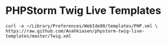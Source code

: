 # PHPStorm Twig Live Templates

```
curl -o ~/Library/Preferences/WebIde80/templates/PHP.xml \
https://raw.github.com/Anahkiasen/phpstorm-twig-live-templates/master/Twig.xml
```
